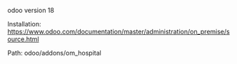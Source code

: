 odoo version 18

Installation: https://www.odoo.com/documentation/master/administration/on_premise/source.html

Path: odoo/addons/om_hospital

